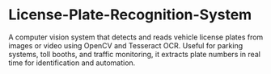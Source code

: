 # License-Plate-Recognition-System
A computer vision system that detects and reads vehicle license plates from images or video using OpenCV and Tesseract OCR. Useful for parking systems, toll booths, and traffic monitoring, it extracts plate numbers in real time for identification and automation.
